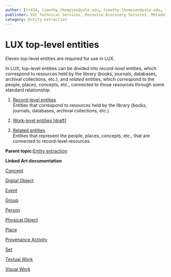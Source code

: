 ```yaml
---
author: [tt434, timothy.thompson@yale.edu, timothy.thompson@yale.edu, tt434]
publisher: YUL Technical Services, Resource Discovery Services, Metadata Services Unit
category: Entity extraction
---
```


# LUX top-level entities

Eleven top-level entities are required for use in LUX.

In LUX, top-level entities can be divided into *record-level* entities, which correspond to resources held by the library \(books, journals, databases, archival collections, etc.\), and *related* entities, which correspond to the people, places, concepts, etc., connected to those resources through some standard relationship.

1.  [Record-level entities](../concepts/record_level_entities.md)  
Entities that correspond to resources held by the library \(books, journals, databases, archival collections, etc.\).
2.  [Work-level entities \[draft\]](../concepts/work_level_entities.md)  

3.  [Related entities](../tasks/related_entities.md)  
Entities that represent the people, places, concepts, etc., that are connected to record-level resources.

**Parent topic:**[Entity extraction](../concepts/entity_extraction.md)

**Linked Art documentation**  


[Concept](https://linked.art/api/1.0/shared/type/)

[Digital Object](https://linked.art/api/1.0/endpoint/digital_object/)

[Event](https://linked.art/api/1.0/endpoint/event/)

[Group](https://linked.art/api/1.0/endpoint/group/)

[Person](https://linked.art/api/1.0/endpoint/person/)

[Physical Object](https://linked.art/api/1.0/endpoint/physical_object/)

[Place](https://linked.art/api/1.0/endpoint/place/)

[Provenance Activity](https://linked.art/api/1.0/endpoint/provenance_activity/)

[Set](https://linked.art/api/1.0/endpoint/set/)

[Textual Work](https://linked.art/api/1.0/endpoint/textual_work/)

[Visual Work](https://linked.art/api/1.0/endpoint/visual_work/)

